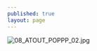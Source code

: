 ```yaml
---
published: true
layout: page
---
```

![08_ATOUT_POPPP_02.jpg]({{site.baseurl}}/data/images/8/atouts/08_ATOUT_POPPP_02.jpg)

